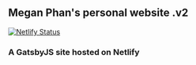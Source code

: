 ## Megan Phan's personal website .v2

[![Netlify Status](https://api.netlify.com/api/v1/badges/19265c82-8e16-4a86-8d8d-1ffe23b447d3/deploy-status)](https://app.netlify.com/sites/meganphan/deploys)

### A GatsbyJS site hosted on Netlify
